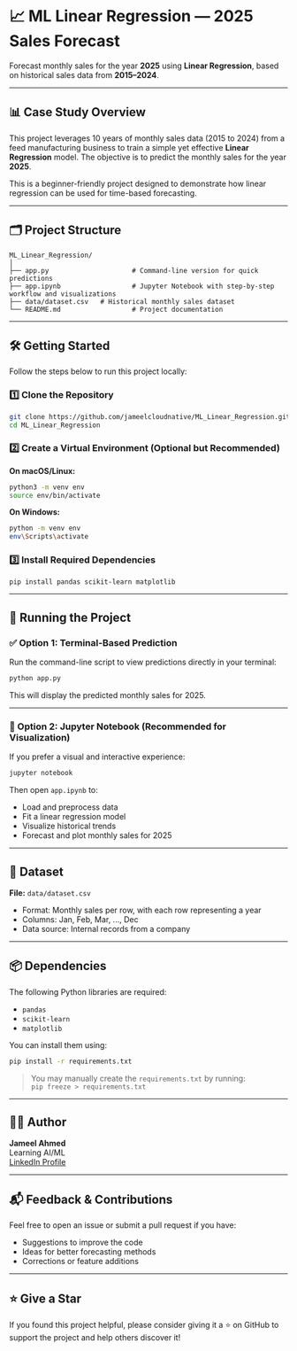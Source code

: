
# 📈 ML Linear Regression — 2025 Sales Forecast

Forecast monthly sales for the year **2025** using **Linear Regression**, based on historical sales data from **2015–2024**.

---

## 📊 Case Study Overview

This project leverages 10 years of monthly sales data (2015 to 2024) from a feed manufacturing business to train a simple yet effective **Linear Regression** model. The objective is to predict the monthly sales for the year **2025**.

This is a beginner-friendly project designed to demonstrate how linear regression can be used for time-based forecasting.

---

## 🗂 Project Structure

```
ML_Linear_Regression/
│
├── app.py                     # Command-line version for quick predictions
├── app.ipynb                  # Jupyter Notebook with step-by-step workflow and visualizations
├── data/dataset.csv   # Historical monthly sales dataset
└── README.md                  # Project documentation
```

---

## 🛠 Getting Started

Follow the steps below to run this project locally:

### 1️⃣ Clone the Repository

```bash
git clone https://github.com/jameelcloudnative/ML_Linear_Regression.git
cd ML_Linear_Regression
```

### 2️⃣ Create a Virtual Environment (Optional but Recommended)

**On macOS/Linux:**

```bash
python3 -m venv env
source env/bin/activate
```

**On Windows:**

```bash
python -m venv env
env\Scripts\activate
```

### 3️⃣ Install Required Dependencies

```bash
pip install pandas scikit-learn matplotlib
```

---

## 🚀 Running the Project

### ✅ Option 1: Terminal-Based Prediction

Run the command-line script to view predictions directly in your terminal:

```bash
python app.py
```

This will display the predicted monthly sales for 2025.

---

### 📓 Option 2: Jupyter Notebook (Recommended for Visualization)

If you prefer a visual and interactive experience:

```bash
jupyter notebook
```

Then open `app.ipynb` to:

- Load and preprocess data
- Fit a linear regression model
- Visualize historical trends
- Forecast and plot monthly sales for 2025

---

## 📁 Dataset

**File:** `data/dataset.csv`

- Format: Monthly sales per row, with each row representing a year
- Columns: Jan, Feb, Mar, ..., Dec
- Data source: Internal records from a company

---

## 📦 Dependencies

The following Python libraries are required:

- `pandas`
- `scikit-learn`
- `matplotlib`

You can install them using:

```bash
pip install -r requirements.txt
```

> You may manually create the `requirements.txt` by running:  
> `pip freeze > requirements.txt`

---

## 🧑‍💻 Author

**Jameel Ahmed**  
Learning AI/ML  
[LinkedIn Profile](https://www.linkedin.com/in/jameel-ahmed) <!-- Replace with actual profile if available -->

---

## 📬 Feedback & Contributions

Feel free to open an issue or submit a pull request if you have:

- Suggestions to improve the code  
- Ideas for better forecasting methods  
- Corrections or feature additions  

---

## ⭐️ Give a Star

If you found this project helpful, please consider giving it a ⭐️ on GitHub to support the project and help others discover it!


